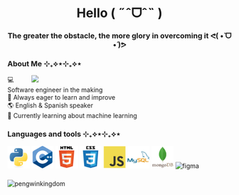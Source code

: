 
<h1 align="center">Hello ( ˶ˆᗜˆ˵ )</h1>

###

<h3 align="center">The greater the obstacle, the more glory in overcoming it ᕙ(  •̀ ᗜ •́  )ᕗ</h3>

###

<h3 align="left"> About Me ⊹₊⟡⋆⊹₊⟡⋆</h3>

<img align="right" src="https://media1.tenor.com/m/zqJ8F-TRr_kAAAAC/dragons-toothless-dancing-meme.gif" width="450"/>

<p align="left">💻 Software engineer in the making
  <br>🎯 Always eager to learn and improve
  <br>🌎 English & Spanish speaker
  <br>🤖 Currently learning about machine learning</p>

###

<h3 align="left">Languages and tools ⊹₊⟡⋆⊹₊⟡⋆</h3>

<p align="left">
  <img src="https://raw.githubusercontent.com/devicons/devicon/master/icons/python/python-original.svg" alt="python" width="50" height="50"/>
  <img src="https://raw.githubusercontent.com/devicons/devicon/master/icons/cplusplus/cplusplus-original.svg" alt="cplusplus" width="50" height="50"/>
  <img src="https://raw.githubusercontent.com/devicons/devicon/master/icons/html5/html5-original-wordmark.svg" alt="html5" width="50" height="50"/>
  <img src="https://raw.githubusercontent.com/devicons/devicon/master/icons/css3/css3-original-wordmark.svg" alt="css3" width="50" height="50"/>
  <img src="https://raw.githubusercontent.com/devicons/devicon/master/icons/javascript/javascript-original.svg" alt="javascript" width="50" height="50"/>
  <img src="https://raw.githubusercontent.com/devicons/devicon/master/icons/mysql/mysql-original-wordmark.svg" alt="mysql" width="50" height="50"/>
  <img src="https://raw.githubusercontent.com/devicons/devicon/master/icons/mongodb/mongodb-original-wordmark.svg" alt="mongodb" width="50" height="50"/>
  <img src="https://www.vectorlogo.zone/logos/figma/figma-icon.svg" alt="figma" width="50" height="50"/>
</p>

###

<p><img align="left" src="https://github-readme-stats.vercel.app/api/top-langs?username=pengwinkingdom&show_icons=true&locale=en&layout=compact" alt="pengwinkingdom" /></p>
